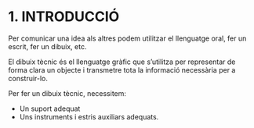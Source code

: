 # 1. INTRODUCCIÓ

Per comunicar una idea als altres podem utilitzar el llenguatge oral, fer un escrit, fer un dibuix,
etc.

El dibuix tècnic és el llenguatge gràfic que s’utilitza per representar de forma clara un objecte i
transmetre tota la informació necessària per a construir-lo. 

Per fer un dibuix tècnic, necessitem:

- Un suport adequat
- Uns instruments i estris auxiliars adequats.

